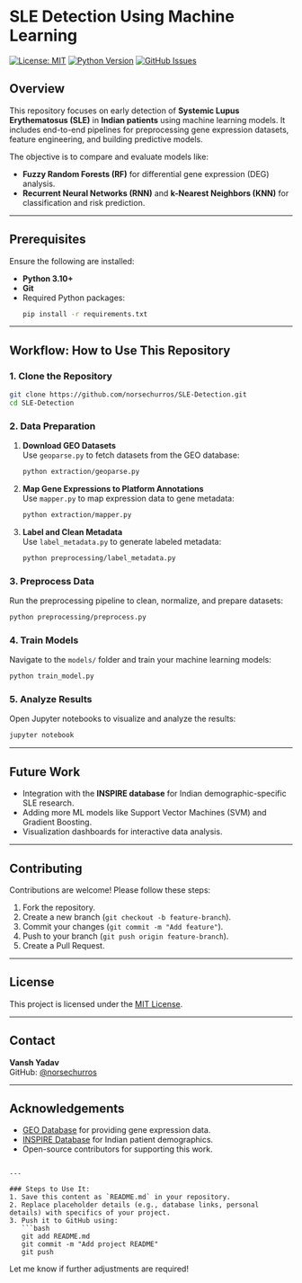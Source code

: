 
# SLE Detection Using Machine Learning

[![License: MIT](https://img.shields.io/badge/License-MIT-blue.svg)](https://opensource.org/licenses/MIT)
[![Python Version](https://img.shields.io/badge/Python-3.10%2B-green)](https://www.python.org/downloads/)
[![GitHub Issues](https://img.shields.io/github/issues/norsechurros/SLE-Detection)](https://github.com/norsechurros/SLE-Detection/issues)

## Overview

This repository focuses on early detection of **Systemic Lupus Erythematosus (SLE)** in **Indian patients** using machine learning models. It includes end-to-end pipelines for preprocessing gene expression datasets, feature engineering, and building predictive models.

The objective is to compare and evaluate models like:
- **Fuzzy Random Forests (RF)** for differential gene expression (DEG) analysis.
- **Recurrent Neural Networks (RNN)** and **k-Nearest Neighbors (KNN)** for classification and risk prediction.

---

## Prerequisites

Ensure the following are installed:
- **Python 3.10+**
- **Git**
- Required Python packages:
  ```bash
  pip install -r requirements.txt
  ```

---

## Workflow: How to Use This Repository

### 1. Clone the Repository
```bash
git clone https://github.com/norsechurros/SLE-Detection.git
cd SLE-Detection
```

### 2. Data Preparation

1. **Download GEO Datasets**  
   Use `geoparse.py` to fetch datasets from the GEO database:
   ```bash
   python extraction/geoparse.py
   ```

2. **Map Gene Expressions to Platform Annotations**  
   Use `mapper.py` to map expression data to gene metadata:
   ```bash
   python extraction/mapper.py
   ```

3. **Label and Clean Metadata**  
   Use `label_metadata.py` to generate labeled metadata:
   ```bash
   python preprocessing/label_metadata.py
   ```

### 3. Preprocess Data

Run the preprocessing pipeline to clean, normalize, and prepare datasets:
```bash
python preprocessing/preprocess.py
```

### 4. Train Models

Navigate to the `models/` folder and train your machine learning models:
```bash
python train_model.py
```

### 5. Analyze Results

Open Jupyter notebooks to visualize and analyze the results:
```bash
jupyter notebook
```

---

## Future Work

- Integration with the **INSPIRE database** for Indian demographic-specific SLE research.
- Adding more ML models like Support Vector Machines (SVM) and Gradient Boosting.
- Visualization dashboards for interactive data analysis.

---

## Contributing

Contributions are welcome! Please follow these steps:
1. Fork the repository.
2. Create a new branch (`git checkout -b feature-branch`).
3. Commit your changes (`git commit -m "Add feature"`).
4. Push to your branch (`git push origin feature-branch`).
5. Create a Pull Request.

---

## License

This project is licensed under the [MIT License](LICENSE).

---

## Contact

**Vansh Yadav**  
GitHub: [@norsechurros](https://github.com/norsechurros)

---

## Acknowledgements

- [GEO Database](https://www.ncbi.nlm.nih.gov/geo/) for providing gene expression data.
- [INSPIRE Database](https://www.ncbi.nlm.nih.gov/) for Indian patient demographics.
- Open-source contributors for supporting this work.
```

---

### Steps to Use It:
1. Save this content as `README.md` in your repository.
2. Replace placeholder details (e.g., database links, personal details) with specifics of your project.
3. Push it to GitHub using:
   ```bash
   git add README.md
   git commit -m "Add project README"
   git push
   ```

Let me know if further adjustments are required!
